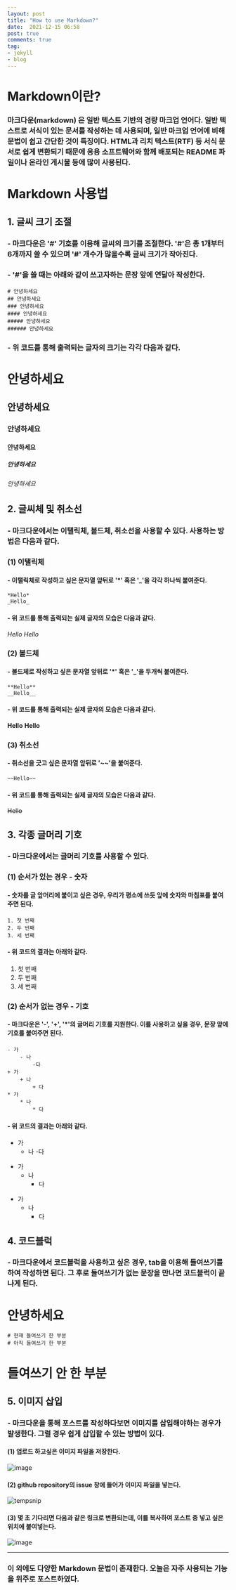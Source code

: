 ```yaml
---
layout: post
title: "How to use Markdown?"
date:  2021-12-15 06:58
post: true
comments: true
tag:
- jekyll 
- blog
---
```

# Markdown이란?

### **마크다운(markdown)** 은 일반 텍스트 기반의 경량 마크업 언어다. 일반 텍스트로 서식이 있는 문서를 작성하는 데 사용되며, 일반 마크업 언어에 비해 문법이 쉽고 간단한 것이 특징이다. HTML과 리치 텍스트(RTF) 등 서식 문서로 쉽게 변환되기 때문에 응용 소프트웨어와 함께 배포되는 README 파일이나 온라인 게시물 등에 많이 사용된다.

# Markdown 사용법

## 1. 글씨 크기 조절
### - 마크다운은 '#' 기호를 이용해 글씨의 크기를 조절한다. '#'은 총 1개부터 6개까지 쓸 수 있으며 '#' 개수가 많을수록 글씨 크기가 작아진다.
### - '#'을 쓸 때는 아래와 같이 쓰고자하는 문장 앞에 연달아 작성한다.
    # 안녕하세요
    ## 안녕하세요
    ### 안녕하세요
    #### 안녕하세요
    ##### 안녕하세요
    ###### 안녕하세요
    
### - 위 코드를 통해 출력되는 글자의 크기는 각각 다음과 같다.

# 안녕하세요
## 안녕하세요
### 안녕하세요
#### 안녕하세요
##### 안녕하세요
###### 안녕하세요


## 2. 글씨체 및 취소선

### - 마크다운에서는 이탤릭체, 볼드체, 취소선을 사용할 수 있다. 사용하는 방법은 다음과 같다.

### (1) 이탤릭체
#### - 이탤릭체로 작성하고 싶은 문자열 앞뒤로 '*' 혹은 '_'을 각각 하나씩 붙여준다.
    *Hello*
    _Hello_

#### - 위 코드를 통해 출력되는 실제 글자의 모습은 다음과 같다.
*Hello* 
_Hello_

### (2) 볼드체
#### - 볼드체로 작성하고 싶은 문자열 앞뒤로 '*' 혹은 '_'을 두개씩 붙여준다.
    **Hello**
    __Hello__

#### - 위 코드를 통해 출력되는 실제 글자의 모습은 다음과 같다.
**Hello**
__Hello__

### (3) 취소선
#### - 취소선을 긋고 싶은 문자열 앞뒤로 '~~'을 붙여준다.
    ~~Hello~~

#### - 위 코드를 통해 출력되는 실제 글자의 모습은 다음과 같다.

~~Hello~~


## 3. 각종 글머리 기호

### - 마크다운에서는 글머리 기호를 사용할 수 있다.

### (1) 순서가 있는 경우 - 숫자
#### - 숫자를 글 앞머리에 붙이고 싶은 경우, 우리가 평소에 쓰듯 앞에 숫자와 마침표를 붙여주면 된다.
    1. 첫 번째
    2. 두 번째
    3. 세 번째

#### - 위 코드의 결과는 아래와 같다.
1. 첫 번째
2. 두 번째
3. 세 번째

### (2) 순서가 없는 경우 - 기호
#### - 마크다운은 '-', '+', '*'의 글머리 기호를 지원한다. 이를 사용하고 싶을 경우, 문장 앞에 기호를 붙여주면 된다.
    - 가
        - 나
            -다
    + 가
        + 나
            + 다
    * 가
        * 나
            * 다

#### - 위 코드의 결과는 아래와 같다.
- 가
    - 나
        -다
+ 가
    + 나
        + 다
* 가
    * 나
        * 다


## 4. 코드블럭

### - 마크다운에서 코드블럭을 사용하고 싶은 경우, tab을 이용해 들여쓰기를 하여 작성하면 된다. 그 후로 들여쓰기가 없는 문장을 만나면 코드블럭이 끝나게 된다.

# 안녕하세요
    # 현재 들여쓰기 한 부분
    # 아직 들여쓰기 한 부분

# 들여쓰기 안 한 부분


## 5. 이미지 삽입

### - 마크다운을 통해 포스트를 작성하다보면 이미지를 삽입해야하는 경우가 발생한다. 그럴 경우 쉽게 삽입할 수 있는 방법이 있다.

#### (1) 업로드 하고싶은 이미지 파일을 저장한다.  

![image](https://user-images.githubusercontent.com/84260219/146176991-fba09e4c-522b-4be4-9b2f-bf9df30ba2c7.png) 

#### (2) github repository의 issue 창에 들어가 이미지 파일을 넣는다.

![tempsnip](https://user-images.githubusercontent.com/84260219/146177234-78f69665-bc05-4752-852c-22bc3f7a494c.png)

#### (3) 몇 초 기다리면 다음과 같은 링크로 변환되는데, 이를 복사하여 포스트 중 넣고 싶은 위치에 붙여넣는다.

![image](https://user-images.githubusercontent.com/84260219/146177385-2b53527a-a6e8-4375-b110-6917caf9e618.png)

----------------------------------------------------------------------------------------------------------
### 이 외에도 다양한 Markdown 문법이 존재한다. 오늘은 자주 사용되는 기능을 위주로 포스트하였다.
